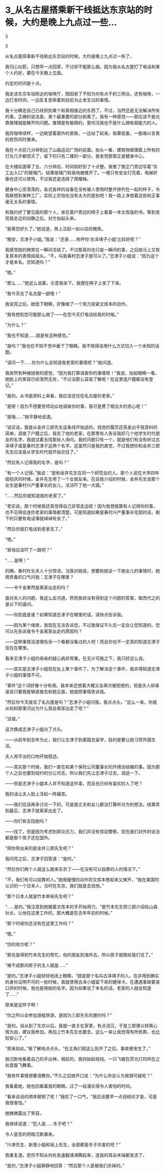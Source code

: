 # 3_从名古屋搭乘新干线抵达东京站的时候，大约是晚上九点过一些...

3

3

从名古屋搭乘新干线抵达东京站的时候，大约是晚上九点过一些了。

我归心似箭，只想早一点回家，不过却不能那么做。因为我从名古屋打了电话和某个人约好，要在今天晚上见面。

约定的时间是十点。

我走进东京车站附近的咖啡厅，囫囵吞了不知为何有点干的三明治，还有咖啡，一边打发时间，一边反复思索着到目前为止发生过的事情。

我十分确定自己已经抓到某个和真相接近的东西了。不过，当然还是无法解决所有的事。正确的说法是，某个最重要的部分剥离了。我有一种感觉——那应该不是光靠推理就能解开的问题。推理是有极限的，更何况我也不是什么拥有超能力的人。

我将咖啡续杯，一边眺望着窗外的景致，一边站了起来。夜幕低垂，一股难以言表的悲伤同时袭来。

我在十点前几分钟到达了山森运动广场的前面。抬头一看，建筑物玻璃窗上所有的灯光几乎都熄灭了，留下的只有二楼的一部分。我发觉那里正是健身中心。

在大楼前面等了五、六分钟后，时间刚好到了十点整。我推了推正门旁边写着“员工出入口”的玻璃门，结果玻璃门轻易地被推开了。一楼只有安全灯亮着，电梯好像也还可以使用，不过我还是选择了爬楼梯。

健身中心空荡荡的，各式各样的设备在没有被人使用时整齐排列在一起的样子，令我联想到某种工厂。实际上恐怕也没有太大的差别吧！我一路上净想着这些和正事毫无关系的事情。

和我约好了要见面的那个人，坐在窗户旁边的椅子上看着一本文库版的书。等到发现我走近的动静之后，对方抬起头来。

“我等您好久了。”她说道，唇上泛起一如以往的微笑。

“晚安，志津子小姐。”我说：“还是……称呼你‘古泽靖子小姐’比较好呢？”

我感觉她的微笑在一瞬间冻结了。不过那真的也只是一瞬间的事，之后她马上又恢复原本的表情摇摇头。“不，叫我春村志津子就可以了。”志津子小姐说：“因为这个才是本名。您知道吗？”

“嗯。”

“那么……”她这么说着，示意我坐下。我便在椅子上坐了下来。

“我今天去了名古屋一趟哦！”

我说完之后，她低下眼睛，好像做了一个用力捏紧文库本的动作。

“我有想到您可能那么做了——在您今天打电话给我的时候。”

“为什么？”

“我也不知道……就是有这种感觉。”

“是吗？”我也在不知不觉中垂下了眼睛。我不晓得该用什么方式切入一个未知的话题。

“请问一下……你为什么会知道我老家的事情呢？”她问道。

我突然有种被拯救的感觉。“因为我打算调查你的事情呀！”我说，抬起眼睛一看，她脸上的笑容已经荡然无存，“不过没那么容易了解呢！在这里连户籍都没有登记。”

“是的。从书面资料上来看，我应该还住在名古屋的老家。”

“是呀！因为不想要劳师动众地调查你的事，我可是费了相当大的苦心呢！”

“是哦……”她平静地说道。

“说实话，我是从金井三郎先生这条线开始追的。找他的履历还真是出乎我意料的简单。调查了户籍之后，我去了他的老家，在那里有人告诉我好几个他学生时代朋友的名字，我就试着去找那些人询问。我的问题只有一个，就是他们有没有听过古泽靖子或是春村志津子这两个名字。这虽然只是我的直觉，不过我想你和金井三郎先生应该是从学生时代就开始交往了。”

“然后有人记得我的名字，是吗？”

“有一个人记得。”我说：“是和金井先生在同一个研究会的人。那个人说在大学四年级校庆的时候，金井先生带了一个女朋友来。在自我介绍的时候，金井先生说那个女生是春村兴产董事长的女儿，活活吓了他一大跳。”

“……然后你就知道我的老家了。”

“老实说，那个时侯我还真觉得自己非常走运呢！因为我想就算有人记得你的事，也不见得会连你老家的事情都清楚。可是知道如果是春村兴产董事长宅邸的话，剩下的只要有电话簿就绰绰有余了。”

“然后你就打电话到老家去了。”

“嗯。”

“家母应该吓了一跳吧？”

“……是啊！”

的确，春村社长夫人十分惊讶。当我对她说，想要和她谈一下她女儿的事情时，她用责备的口气问我：志津子在哪里？

——令千金果然是离家出走的吗？

面对夫人的问题，我这么反问道。然而我却没有得到这个问题的答案，取而代之的是以下的逼问。

——你到底是谁？如果知道志津子在哪里的话，请快点告诉我。

——因为某个缘故，我现在无法告诉您。不过我保证不久后一定会让您知道的。您可以先告诉我令千金离家出走的原因吗？

——这种事情没道理告诉一个看都没看过的人吧！而且你也不一定真的知道志津子现在在哪里。

看来志津子小姐的母亲的疑心病非常重。在无计可施之下，我只好这么说。

——其实是志津子小姐现在扯上某个事件了。为了解决这个事件，我非得知道志津子小姐的事情不可。

“事件”这个词好像十分有用。我本来还想着大概又会再次被拒绝的，但是夫人却承诺说只要我能够直接去和她见面，她就把事情告诉我。

“然后你今天就去了名古屋是吗？”志津子小姐问我，我点点头。“这么一来，你就从妈妈那里问出为什么我会离家出走了吧？”

“没错。”

这次换成志津子小姐点了点头。

——从前年到去年为止，我们让志津子到美国去留学，目的是要让她习惯外国生活。

夫人用平淡的口吻开始叙述。

——其实那个时侯，我们一直在和某个保险公司董事长的外甥谈结婚的事。因为那个人之后也要到纽约的分公司去，所以我们先让志津子过去，调适一下。

——但是志津子小姐本人并不知道这件事，而且也已经有喜欢的人了吧？

我的话让夫人脸上浮起一阵痛苦。

——我们应该再多讨论一下的，可是我丈夫和女儿都没打算听对方的想法。结果弄到最后，志津子就离家出走了。

——你们有去找她吗？

——找了。但是因为考虑到舆论压力，我们并没有惊动警察。现在我们对外的说法都是那个孩子还在国外。

“把你带出来的是金井三郎先生吧？”

我问完之后，志津子回答道：“是的。”

“然后你们两个人就这么跑来东京了——在没有可以投靠的人的情况下。”

“不，我们有可以投靠的人。”她用缓慢的动作将文库本卷起来又摊开，“我在美国时认识的一个日本人，当时在东京。我们就是去找他。”

“那个日本人就是竹本幸裕先生吧？”

“……是的。”我注意到她握着文库本的手开始用力。“是竹本先生把三郎介绍给山森社长，让他在这里工作的。那大概是在去年年初的时候。”

“那个时侯你还没有在这里工作吗？”

“嗯。”

“住的地方呢？”

“那也是得到竹本先生的帮忙。他的朋友到海外去，所以房子就租给我们住了。”

“难不成那间房子的主人就是……”

“是的。”志津子小姐轻轻地闭上眼睛，“就是那个名叫古泽靖子的人。在非用到确实的身份证明不可的一些时候，我就使用古泽小姐留下来的健保卡。在遭遇事故要录口供的时候，我也是用她的名字。因为如果说了本名的话，老家的人就会知道了……”

原来是这样子啊！

“你之所以会参加游艇旅游，是因为三郎先生的邀约吗？”

“是的。自从到了东京以后，我就一直关在家里，有点消沉，于是三郎便以转换心情为由，建议我参加。再加上竹本先生也要去，这么一来让我觉得有所依靠，也比较安心了。”

“原来如此。”我了解地点点头，“在主角们就这么到齐了之后，事故便发生了。”

她沉默地看着自己的手出神。相反的，我则抬起视线。一只飞蛾在荧光灯的所在之处盘旋飞舞着。

“我有件事情想要请教你。”不久之后她开口说：“为什么你会认为我很可疑呢？”

我看着她，她也回看着我的眼睛。过了一段漫长得令人害怕的时间。

“看来谈话的顺序颠倒了呢！”我叹了一口气，“我应该要早一点说结论才是，可是我很害怕。”

她微微露出了笑容。

我继续说道：“犯人是……冬子吧？”

令人窒息的阴暗沉默袭来。

“川津先生、新里小姐和坂上先生，全部都是冬子杀害的吧？”

我重复道。悲伤不知从何处急速翻涌沸腾起来，连我的耳朵末端都发烫了。

“是的，”志津子小姐静静地回答：“然后那个人是被我们杀掉的。”